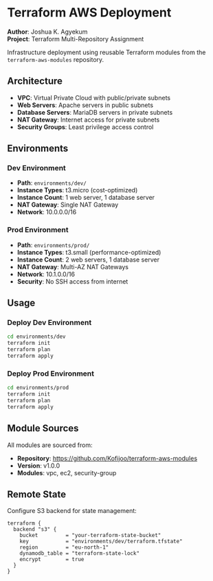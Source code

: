 # Terraform AWS Deployment

**Author**: Joshua K. Agyekum  
**Project**: Terraform Multi-Repository Assignment

Infrastructure deployment using reusable Terraform modules from the `terraform-aws-modules` repository.

## Architecture

- **VPC**: Virtual Private Cloud with public/private subnets
- **Web Servers**: Apache servers in public subnets
- **Database Servers**: MariaDB servers in private subnets
- **NAT Gateway**: Internet access for private subnets
- **Security Groups**: Least privilege access control

## Environments

### Dev Environment
- **Path**: `environments/dev/`
- **Instance Types**: t3.micro (cost-optimized)
- **Instance Count**: 1 web server, 1 database server
- **NAT Gateway**: Single NAT Gateway
- **Network**: 10.0.0.0/16

### Prod Environment
- **Path**: `environments/prod/`
- **Instance Types**: t3.small (performance-optimized)
- **Instance Count**: 2 web servers, 1 database server
- **NAT Gateway**: Multi-AZ NAT Gateways
- **Network**: 10.1.0.0/16
- **Security**: No SSH access from internet

## Usage

### Deploy Dev Environment
```bash
cd environments/dev
terraform init
terraform plan
terraform apply
```

### Deploy Prod Environment
```bash
cd environments/prod
terraform init
terraform plan
terraform apply
```

## Module Sources

All modules are sourced from:
- **Repository**: https://github.com/Kofijoo/terraform-aws-modules
- **Version**: v1.0.0
- **Modules**: vpc, ec2, security-group

## Remote State

Configure S3 backend for state management:
```hcl
terraform {
  backend "s3" {
    bucket         = "your-terraform-state-bucket"
    key            = "environments/dev/terraform.tfstate"
    region         = "eu-north-1"
    dynamodb_table = "terraform-state-lock"
    encrypt        = true
  }
}
```